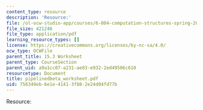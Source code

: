 ```yaml
---
content_type: resource
description: 'Resource:'
file: /ol-ocw-studio-app/courses/6-004-computation-structures-spring-2017/756349eb6e1e41413f882e24d04fd77b_pipelinedbeta_worksheet.pdf
file_size: 421246
file_type: application/pdf
learning_resource_types: []
license: https://creativecommons.org/licenses/by-nc-sa/4.0/
ocw_type: OCWFile
parent_title: 15.3 Worksheet
parent_type: CourseSection
parent_uid: a9a1cc07-a231-ae83-e932-2ed49506c610
resourcetype: Document
title: pipelinedbeta_worksheet.pdf
uid: 756349eb-6e1e-4141-3f88-2e24d04fd77b
---
```

Resource: